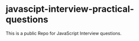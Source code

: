# javascipt-interview-practical-questions
This is a public Repo for JavaScript Interview questions.

